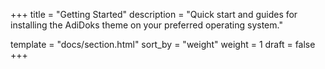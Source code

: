 +++
title = "Getting Started"
description = "Quick start and guides for installing the AdiDoks theme on your preferred operating system."


template = "docs/section.html"
sort_by = "weight"
weight = 1
draft = false
+++
